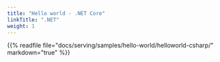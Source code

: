 ```yaml
---
title: "Hello world - .NET Core"
linkTitle: ".NET"
weight: 1
---
```


{{% readfile file="docs/serving/samples/hello-world/helloworld-csharp/" markdown="true" %}}
